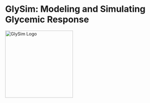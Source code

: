 # GlySim: Modeling and Simulating Glycemic Response

<img width="218" alt="GlySim Logo" src="https://github.com/Arefeen06088/GlySim/assets/50717558/ae2e9762-cac4-438f-a3db-d1cc731fdf5c">
